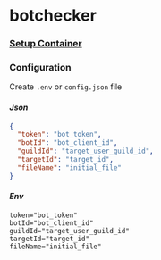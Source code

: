 # botchecker

### [Setup Container](container/readme.md)

### Configuration
Create `.env` or `config.json` file

#### _Json_
```json
{
  "token": "bot_token",
  "botId": "bot_client_id",
  "guildId": "target_user_guild_id",
  "targetId": "target_id",
  "fileName": "initial_file"
}

```
#### _Env_
```dotenv
token="bot_token"
botId="bot_client_id"
guildId="target_user_guild_id"
targetId="target_id"
fileName="initial_file"
```
